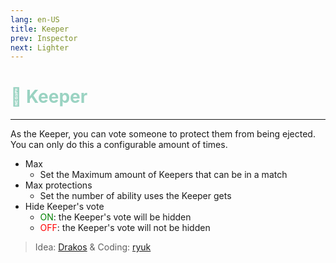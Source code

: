 ```yaml
---
lang: en-US
title: Keeper
prev: Inspector
next: Lighter
---
```


# <font color="#9ad3c2">💌 <b>Keeper</b></font> <Badge text="Support" type="tip" vertical="middle"/>

***

As the Keeper, you can vote someone to protect them from being ejected. You can only do this a configurable amount of times.

- Max
  - Set the Maximum amount of Keepers that can be in a match
- Max protections
  - Set the number of ability uses the Keeper gets
- Hide Keeper's vote
  - <font color=green>ON</font>: the Keeper's vote will be hidden
  - <font color=red>OFF</font>: the Keeper's vote will not be hidden

> Idea: [Drakos](#) & Coding: [ryuk](https://github.com/ryuk2098)

